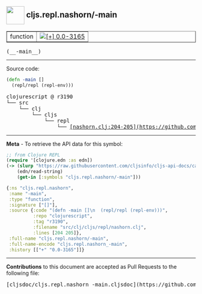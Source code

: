 ## <img width="48px" valign="middle" src="http://i.imgur.com/Hi20huC.png"> cljs.repl.nashorn/-main

 <table border="1">
<tr>

<td>function</td>
<td><a href="https://github.com/cljsinfo/cljs-api-docs/tree/0.0-3165"><img valign="middle" alt="[+] 0.0-3165" src="https://img.shields.io/badge/+-0.0--3165-lightgrey.svg"></a> </td>
</tr>
</table>

 <samp>
(__-main__)<br>
</samp>

---





Source code:

```clj
(defn -main []
  (repl/repl (repl-env)))
```

 <pre>
clojurescript @ r3190
└── src
    └── clj
        └── cljs
            └── repl
                └── <ins>[nashorn.clj:204-205](https://github.com/clojure/clojurescript/blob/r3190/src/clj/cljs/repl/nashorn.clj#L204-L205)</ins>
</pre>


---

__Meta__ - To retrieve the API data for this symbol:

```clj
;; from Clojure REPL
(require '[clojure.edn :as edn])
(-> (slurp "https://raw.githubusercontent.com/cljsinfo/cljs-api-docs/catalog/cljs-api.edn")
    (edn/read-string)
    (get-in [:symbols "cljs.repl.nashorn/-main"]))
```

```clj
{:ns "cljs.repl.nashorn",
 :name "-main",
 :type "function",
 :signature ["[]"],
 :source {:code "(defn -main []\n  (repl/repl (repl-env)))",
          :repo "clojurescript",
          :tag "r3190",
          :filename "src/clj/cljs/repl/nashorn.clj",
          :lines [204 205]},
 :full-name "cljs.repl.nashorn/-main",
 :full-name-encode "cljs.repl.nashorn_-main",
 :history [["+" "0.0-3165"]]}

```

---

__Contributions__ to this document are accepted as Pull Requests to the following file:

 <pre>
[cljsdoc/cljs.repl.nashorn_-main.cljsdoc](https://github.com/cljsinfo/cljs-api-docs/blob/master/cljsdoc/cljs.repl.nashorn_-main.cljsdoc)
</pre>

